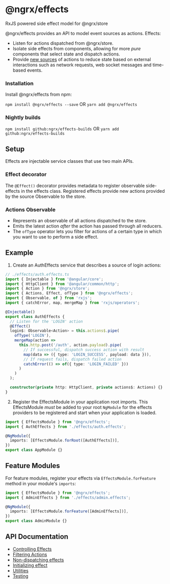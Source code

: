 # @ngrx/effects

RxJS powered side effect model for @ngrx/store

@ngrx/effects provides an API to model event sources as actions. Effects:

* Listen for actions dispatched from @ngrx/store.
* Isolate side effects from components, allowing for more _pure_ components that select state and dispatch actions.
* Provide [new sources](https://martinfowler.com/eaaDev/EventSourcing.html) of actions to reduce state based on external interactions such as network requests, web socket messages and time-based events.

### Installation

Install @ngrx/effects from npm:

`npm install @ngrx/effects --save` OR `yarn add @ngrx/effects`

### Nightly builds

`npm install github:ngrx/effects-builds` OR `yarn add github:ngrx/effects-builds`

## Setup

Effects are injectable service classes that use two main APIs.

### Effect decorator

The `@Effect()` decorator provides metadata to register observable side-effects in the effects class. Registered effects provide new actions provided by the source Observable to the store.

### Actions Observable

* Represents an observable of all actions dispatched to the store.
* Emits the latest action _after_ the action has passed through all reducers.
* The `ofType` operator lets you filter for actions of a certain type in which you want to use to perform a side effect.

## Example

1.  Create an AuthEffects service that describes a source of login actions:

```ts
// ./effects/auth.effects.ts
import { Injectable } from '@angular/core';
import { HttpClient } from '@angular/common/http';
import { Action } from '@ngrx/store';
import { Actions, Effect, ofType } from '@ngrx/effects';
import { Observable, of } from 'rxjs';
import { catchError, map, mergeMap } from 'rxjs/operators';

@Injectable()
export class AuthEffects {
  // Listen for the 'LOGIN' action
  @Effect()
  login$: Observable<Action> = this.actions$.pipe(
    ofType('LOGIN'),
    mergeMap(action =>
      this.http.post('/auth', action.payload).pipe(
        // If successful, dispatch success action with result
        map(data => ({ type: 'LOGIN_SUCCESS', payload: data })),
        // If request fails, dispatch failed action
        catchError(() => of({ type: 'LOGIN_FAILED' }))
      )
    )
  );

  constructor(private http: HttpClient, private actions$: Actions) {}
}
```

2.  Register the EffectsModule in your application root imports. This EffectsModule _must_ be added to
    your root `NgModule` for the effects providers to be registered and start when your application is loaded.

```ts
import { EffectsModule } from '@ngrx/effects';
import { AuthEffects } from './effects/auth.effects';

@NgModule({
  imports: [EffectsModule.forRoot([AuthEffects])],
})
export class AppModule {}
```

## Feature Modules

For feature modules, register your effects via `EffectsModule.forFeature` method in your module's `imports`:

```ts
import { EffectsModule } from '@ngrx/effects';
import { AdminEffects } from './effects/admin.effects';

@NgModule({
  imports: [EffectsModule.forFeature([AdminEffects])],
})
export class AdminModule {}
```

## API Documentation

* [Controlling Effects](./api.md#controlling-effects)
* [Filtering Actions](./api.md#oftype)
* [Non-dispatching effects](./api.md#non-dispatching-effects)
* [Initializing effect](./api.md#initializing-effect)
* [Utilities](./api.md#utilities)
* [Testing](./testing.md)
